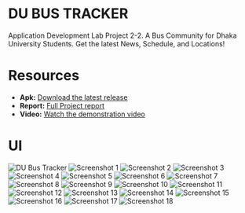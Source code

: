 # DU BUS TRACKER
Application Development Lab Project 2-2. A Bus Community for Dhaka University Students. Get the latest News, Schedule, and Locations!


# Resources
- **Apk:** [Download the latest release](https://github.com/ignite312/DU-Bus-Tracker/releases/download/v1.0/DU-Bus-Tracker.apk)
- **Report:** [Full Project report](https://docs.google.com/document/d/13h2fTJc-wnMf5Zg1MVGxcOOLcPV5qF3TVWX3RiQ2o9g/edit?usp=sharing)
- **Video:** [Watch the demonstration video](https://youtu.be/xXtqRQ9cYj8)

# UI
![DU Bus Tracker](https://github.com/ignite312/DU-Bus-Tracker/blob/main/UI/Screenshot%202024-01-20%20at%209.21.06%20PM.png)
![Screenshot 1](https://github.com/ignite312/DU-Bus-Tracker/blob/main/UI/Screenshot%202024-01-20%20at%2010.45.11%20PM.png)
![Screenshot 2](https://github.com/ignite312/DU-Bus-Tracker/blob/main/UI/Screenshot%202024-01-20%20at%209.21.13%20PM.png)
![Screenshot 3](https://github.com/ignite312/DU-Bus-Tracker/blob/main/UI/Screenshot%202024-01-20%20at%209.21.19%20PM.png)
![Screenshot 4](https://github.com/ignite312/DU-Bus-Tracker/blob/main/UI/Screenshot%202024-01-20%20at%209.21.25%20PM.png)
![Screenshot 5](https://github.com/ignite312/DU-Bus-Tracker/blob/main/UI/Screenshot%202024-01-20%20at%209.21.32%20PM.png)
![Screenshot 6](https://github.com/ignite312/DU-Bus-Tracker/blob/main/UI/Screenshot%202024-01-20%20at%209.21.38%20PM.png)
![Screenshot 7](https://github.com/ignite312/DU-Bus-Tracker/blob/main/UI/Screenshot%202024-01-20%20at%209.21.44%20PM.png)
![Screenshot 8](https://github.com/ignite312/DU-Bus-Tracker/blob/main/UI/Screenshot%202024-01-20%20at%209.21.50%20PM.png)
![Screenshot 9](https://github.com/ignite312/DU-Bus-Tracker/blob/main/UI/Screenshot%202024-01-20%20at%209.21.57%20PM.png)
![Screenshot 10](https://github.com/ignite312/DU-Bus-Tracker/blob/main/UI/Screenshot%202024-01-20%20at%209.22.03%20PM.png)
![Screenshot 11](https://github.com/ignite312/DU-Bus-Tracker/blob/main/UI/Screenshot%202024-01-20%20at%209.22.09%20PM.png)
![Screenshot 12](https://github.com/ignite312/DU-Bus-Tracker/blob/main/UI/Screenshot%202024-01-20%20at%209.22.16%20PM.png)
![Screenshot 13](https://github.com/ignite312/DU-Bus-Tracker/blob/main/UI/Screenshot%202024-01-20%20at%209.22.22%20PM.png)
![Screenshot 14](https://github.com/ignite312/DU-Bus-Tracker/blob/main/UI/Screenshot%202024-01-20%20at%209.22.28%20PM.png)
![Screenshot 15](https://github.com/ignite312/DU-Bus-Tracker/blob/main/UI/Screenshot%202024-01-20%20at%209.22.34%20PM.png)
![Screenshot 16](https://github.com/ignite312/DU-Bus-Tracker/blob/main/UI/Screenshot%202024-01-20%20at%209.22.41%20PM.png)
![Screenshot 17](https://github.com/ignite312/DU-Bus-Tracker/blob/main/UI/Screenshot%202024-01-20%20at%209.22.47%20PM.png)
![Screenshot 18](https://github.com/ignite312/DU-Bus-Tracker/blob/main/UI/Screenshot%202024-01-20%20at%209.22.53%20PM.png)
